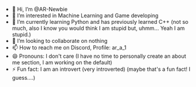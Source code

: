 - 👋 Hi, I’m @AR-Newbie
- 👀 I’m interested in Machine Learning and Game developing
- 🌱 I’m currently learning Python and has previously learned C++ (not so much, also I know you would think I am stupid but, uhmm... Yeah I am stupid.)
- 💞️ I’m looking to collaborate on nothing
- 📫 How to reach me on Discord, Profile: ar_a_1
- 😄 Pronouns: I don't care (I have no time to personally create an about me section, I am working on the default)
- ⚡ Fun fact: I am an introvert (very introverted) (maybe that's a fun fact! I guess....)
